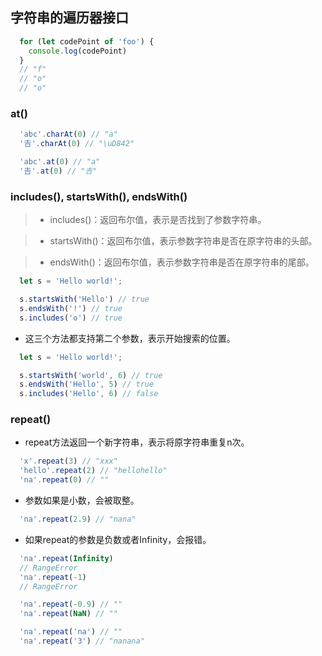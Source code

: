 ## 字符串的遍历器接口
```javascript
  for (let codePoint of 'foo') {
    console.log(codePoint)
  }
  // "f"
  // "o"
  // "o"
```

### at()
```javascript
  'abc'.charAt(0) // "a"
  '𠮷'.charAt(0) // "\uD842"

  'abc'.at(0) // "a"
  '𠮷'.at(0) // "𠮷"
```

### includes(), startsWith(), endsWith()

> * includes()：返回布尔值，表示是否找到了参数字符串。

> * startsWith()：返回布尔值，表示参数字符串是否在原字符串的头部。

> * endsWith()：返回布尔值，表示参数字符串是否在原字符串的尾部。

```javascript
  let s = 'Hello world!';

  s.startsWith('Hello') // true
  s.endsWith('!') // true
  s.includes('o') // true
```

* 这三个方法都支持第二个参数，表示开始搜索的位置。

```javascript
  let s = 'Hello world!';

  s.startsWith('world', 6) // true
  s.endsWith('Hello', 5) // true
  s.includes('Hello', 6) // false
```

### repeat()

* repeat方法返回一个新字符串，表示将原字符串重复n次。
```javascript
  'x'.repeat(3) // "xxx"
  'hello'.repeat(2) // "hellohello"
  'na'.repeat(0) // ""
```

* 参数如果是小数，会被取整。
```javascript
  'na'.repeat(2.9) // "nana"
```

* 如果repeat的参数是负数或者Infinity，会报错。
```javascript
  'na'.repeat(Infinity)
  // RangeError
  'na'.repeat(-1)
  // RangeError
```

```javascript
  'na'.repeat(-0.9) // ""
  'na'.repeat(NaN) // ""

  'na'.repeat('na') // ""
  'na'.repeat('3') // "nanana"
```
